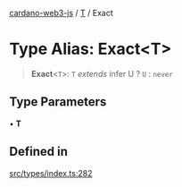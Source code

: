 [cardano-web3-js](../../../index.md) / [T](../index.md) / Exact

# Type Alias: Exact\<T\>

> **Exact**\<`T`\>: `T` *extends* infer U ? `U` : `never`

## Type Parameters

• **T**

## Defined in

[src/types/index.ts:282](https://github.com/xray-network/cardano-web3-js/blob/main/src/types/index.ts#L282)

